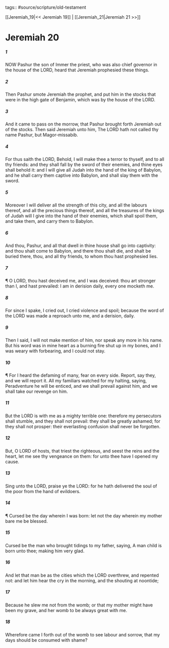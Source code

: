 tags:: #source/scripture/old-testament

[[Jeremiah_19|<< Jeremiah 19]] | [[Jeremiah_21|Jeremiah 21 >>]]

# Jeremiah 20

##### 1

NOW Pashur the son of Immer the priest, who was also chief governor in the house of the LORD, heard that Jeremiah prophesied these things.

##### 2

Then Pashur smote Jeremiah the prophet, and put him in the stocks that were in the high gate of Benjamin, which was by the house of the LORD.

##### 3

And it came to pass on the morrow, that Pashur brought forth Jeremiah out of the stocks. Then said Jeremiah unto him, The LORD hath not called thy name Pashur, but Magor-missabib.

##### 4

For thus saith the LORD, Behold, I will make thee a terror to thyself, and to all thy friends: and they shall fall by the sword of their enemies, and thine eyes shall behold it: and I will give all Judah into the hand of the king of Babylon, and he shall carry them captive into Babylon, and shall slay them with the sword.

##### 5

Moreover I will deliver all the strength of this city, and all the labours thereof, and all the precious things thereof, and all the treasures of the kings of Judah will I give into the hand of their enemies, which shall spoil them, and take them, and carry them to Babylon.

##### 6

And thou, Pashur, and all that dwell in thine house shall go into captivity: and thou shalt come to Babylon, and there thou shalt die, and shalt be buried there, thou, and all thy friends, to whom thou hast prophesied lies.

##### 7

¶ O LORD, thou hast deceived me, and I was deceived: thou art stronger than I, and hast prevailed: I am in derision daily, every one mocketh me.

##### 8

For since I spake, I cried out, I cried violence and spoil; because the word of the LORD was made a reproach unto me, and a derision, daily.

##### 9

Then I said, I will not make mention of him, nor speak any more in his name. But his word was in mine heart as a burning fire shut up in my bones, and I was weary with forbearing, and I could not stay.

##### 10

¶ For I heard the defaming of many, fear on every side. Report, say they, and we will report it. All my familiars watched for my halting, saying, Peradventure he will be enticed, and we shall prevail against him, and we shall take our revenge on him.

##### 11

But the LORD is with me as a mighty terrible one: therefore my persecutors shall stumble, and they shall not prevail: they shall be greatly ashamed; for they shall not prosper: their everlasting confusion shall never be forgotten.

##### 12

But, O LORD of hosts, that triest the righteous, and seest the reins and the heart, let me see thy vengeance on them: for unto thee have I opened my cause.

##### 13

Sing unto the LORD, praise ye the LORD: for he hath delivered the soul of the poor from the hand of evildoers.

##### 14

¶ Cursed be the day wherein I was born: let not the day wherein my mother bare me be blessed.

##### 15

Cursed be the man who brought tidings to my father, saying, A man child is born unto thee; making him very glad.

##### 16

And let that man be as the cities which the LORD overthrew, and repented not: and let him hear the cry in the morning, and the shouting at noontide;

##### 17

Because he slew me not from the womb; or that my mother might have been my grave, and her womb to be always great with me.

##### 18

Wherefore came I forth out of the womb to see labour and sorrow, that my days should be consumed with shame?
